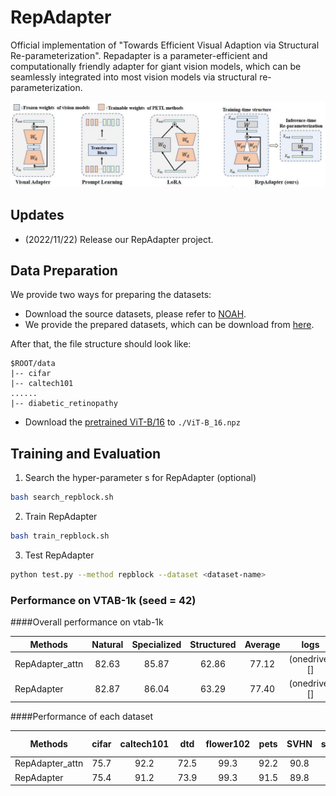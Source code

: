 # RepAdapter

Official implementation of "Towards Efficient Visual Adaption via Structural Re-parameterization".
Repadapter is a parameter-efficient and computationally friendly adapter for giant vision models, which can be seamlessly integrated into most
 vision models via structural re-parameterization.


<p align="center">
	<img src="./misc/RepAdapter.jpg" width="1000">
</p>

## Updates 
- (2022/11/22) Release our RepAdapter project.

## Data Preparation
We provide two ways for preparing the datasets:
- Download the source datasets, please refer to [NOAH](https://github.com/ZhangYuanhan-AI/NOAH/#data-preparation).
- We provide the prepared datasets, which can be download from [here]().

After that, the file structure should look like:
```
$ROOT/data
|-- cifar
|-- caltech101
......
|-- diabetic_retinopathy
```
 
- Download the [pretrained ViT-B/16](https://storage.googleapis.com/vit_models/imagenet21k/ViT-B_16.npz) to `./ViT-B_16.npz`

## Training and Evaluation
1. Search the hyper-parameter s for RepAdapter (optional)
```sh 
bash search_repblock.sh
``` 

2. Train RepAdapter
```sh 
bash train_repblock.sh
``` 

3. Test RepAdapter
```sh 
python test.py --method repblock --dataset <dataset-name> 
```

### Performance on VTAB-1k (seed = 42)
####Overall performance on vtab-1k

| Methods         | Natural | Specialized | Structured | Average |     logs     |  checkpoints |
|-----------------|:-------:|:-----------:|:----------:|:-------:|:------------:|:------------:|
| RepAdapter_attn |   82.63 |       85.87 |      62.86 |   77.12 | (onedrive)[] | (onedrive)[] |
| RepAdapter      |  82.87  |       86.04 |      63.29 |  77.40  | (onedrive)[] | (onedrive)[] |

####Performance of each dataset

| Methods         | cifar | caltech101 |  dtd  | flower102 |  pets |  SVHN | sun397 | Camelyon | EuroSAT | Resisc45 | Retinopathy | Clevr-count | Clevr-dist | DMLab | Kitti-dist | Dspr-loc | Dspr-ori | sNORB-Azim | sNORB-Ele |
|-----------------|:-----:|:----------:|:-----:|:---------:|:-----:|:-----:|:------:|:--------:|:-------:|:--------:|:-----------:|:-----------:|:----------:|:-----:|:----------:|:--------:|:--------:|:----------:|:---------:|
| RepAdapter_attn | 75.7  |    92.2    | 72.5  |   99.3    | 92.2  | 90.8  |  57.5  |   86.9   |  96.0   |   85.7   |    75.5     |    82.4     |    64.1    | 52.3  |    81.9    |   86.6   |   54.3   |    38.0    |   46.9    |
| RepAdapter      | 75.4  |    91.2    | 73.9  |   99.3    | 91.5  | 89.8  |  57.6  |   87.0   |  95.9   |   85.3   |    75.4     |    83.0     |    64.8    | 53.1  |    81.6    |   85.6   |   53.5   |    35.4    |   46.0    |
 

